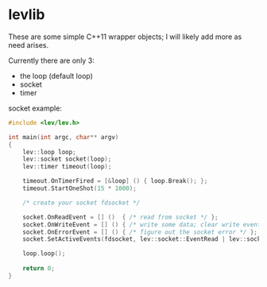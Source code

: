 levlib
===

These are some simple C++11 wrapper objects; I will likely add more as need arises.

Currently there are only 3:
* the loop (default loop)
* socket
* timer

socket example:

```C++
#include <lev/lev.h>

int main(int argc, char** argv)
{
	lev::loop loop;
	lev::socket socket(loop);
	lev::timer timeout(loop);

	timeout.OnTimerFired = [&loop] () { loop.Break(); };
	timeout.StartOneShot(15 * 1000);

	/* create your socket fdsocket */

	socket.OnReadEvent = [] ()	{ /* read from socket */ };
	socket.OnWriteEvent = [] () { /* write some data; clear write event possibly */ };
	socket.OnErrorEvent = [] () { /* figure out the socket error */ };
	socket.SetActiveEvents(fdsocket, lev::socket::EventRead | lev::socket::EventWrite);

	loop.loop();
	
	return 0;
}
```
